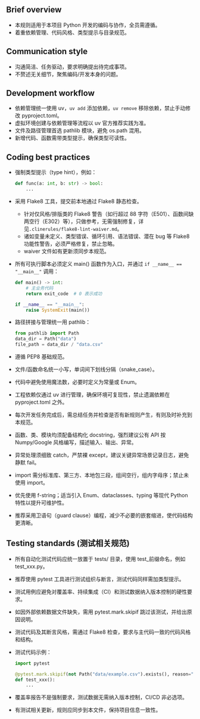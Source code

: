 ## Brief overview

- 本规则适用于本项目 Python 开发的编码与协作，全员需遵循。
- 着重依赖管理、代码风格、类型提示与目录规范。

## Communication style

- 沟通简洁、任务驱动，要求明确提出待完成事项。
- 不赘述无关细节，聚焦编码/开发本身的问题。

## Development workflow

- 依赖管理统一使用 uv，`uv add` 添加依赖，`uv remove` 移除依赖，禁止手动修改 pyproject.toml。
- 虚拟环境创建与依赖管理等流程以 uv 官方推荐实践为准。
- 文件及路径管理首选 pathlib 模块，避免 os.path 混用。
- 新增代码、函数需带类型提示，确保类型可读性。

## Coding best practices

- 强制类型提示（type hint），例如：
  ```python
  def func(a: int, b: str) -> bool:
      ...
  ```
- 采用 Flake8 工具，提交前本地通过 Flake8 静态检查。
  - 针对仅风格/排版类的 Flake8 警告（如行超过 88 字符（E501）、函数间缺两空行（E302）等），只做参考，无需强制修复，详见`.clinerules/flake8-lint-waiver.md`。
  - 诸如变量未定义、类型错误、循环引用、语法错误、潜在 bug 等 Flake8 功能性警告，必须严格修复，禁止忽略。
  - waiver 文件如有更新须同步本规范。
- 所有可执行脚本必须定义 main() 函数作为入口，并通过 `if __name__ == "__main__"` 调用：

  ```python
  def main() -> int:
      # 主业务代码
      return exit_code  # 0 表示成功

  if __name__ == "__main__":
      raise SystemExit(main())
  ```

- 路径拼接与管理统一用 pathlib：

  ```python
  from pathlib import Path
  data_dir = Path("data")
  file_path = data_dir / "data.csv"
  ```

- 遵循 PEP8 基础规范。
- 文件/函数命名统一小写，单词间下划线分隔（snake_case）。
- 代码中避免使用魔法数，必要时定义为常量或 Enum。
- 工程依赖仅通过 uv 进行管理，确保环境可复现性，禁止遗漏依赖在 pyproject.toml 之外。
- 每次开发任务完成后，需总结任务并检查是否有新规则产生，有则及时补充到本规范。
- 函数、类、模块均须配备结构化 docstring，强烈建议公有 API 按 Numpy/Google 风格编写，描述输入、输出、异常。
- 异常处理须细致 catch，严禁裸 except，建议关键异常场景记录日志，避免静默 fail。
- import 需分标准库、第三方、本地包三段，组间空行，组内字母序；禁止未使用 import。
- 优先使用 f-string；适当引入 Enum、dataclasses、typing 等现代 Python 特性以提升可维护性。
- 推荐采用卫语句（guard clause）编程，减少不必要的嵌套缩进，使代码结构更清晰。

## Testing standards (测试相关规范)

- 所有自动化测试代码应统一放置于 tests/ 目录，使用 test\_前缀命名，例如 test_xxx.py。
- 推荐使用 pytest 工具进行测试组织与断言，测试代码同样需加类型提示。
- 测试用例应避免对覆盖率、持续集成（CI）和测试数据纳入版本控制的硬性要求。
- 如因外部依赖数据文件缺失，需用 pytest.mark.skipif 跳过该测试，并给出原因说明。
- 测试代码及其断言风格，需通过 Flake8 检查，要求与主代码一致的代码风格和结构。
- 测试代码示例：

  ```python
  import pytest

  @pytest.mark.skipif(not Path("data/example.csv").exists(), reason="缺测试数据")
  def test_xxx():
      ...
  ```

- 覆盖率报告不是强制要求，测试数据无需纳入版本控制，CI/CD 非必选项。
- 有测试相关更新，规则应同步到本文件，保持项目信息一致性。
